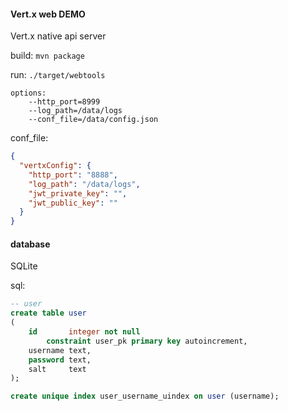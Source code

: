#### Vert.x web DEMO

Vert.x native api server

build: `mvn package`

run: `./target/webtools`

```text
options:
    --http_port=8999
    --log_path=/data/logs
    --conf_file=/data/config.json
```

conf_file:

```json
{
  "vertxConfig": {
    "http_port": "8888",
    "log_path": "/data/logs",
    "jwt_private_key": "",
    "jwt_public_key": ""
  }
}
```

#### database

SQLite

sql:

```sql
-- user
create table user
(
    id       integer not null
        constraint user_pk primary key autoincrement,
    username text,
    password text,
    salt     text
);

create unique index user_username_uindex on user (username);


```

